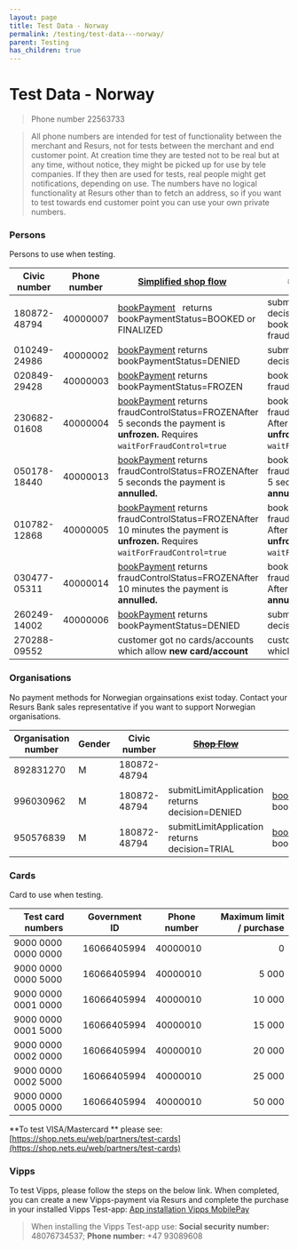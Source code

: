 ```yaml
---
layout: page
title: Test Data - Norway
permalink: /testing/test-data---norway/
parent: Testing
has_children: true
---
```




# Test Data - Norway 

> Phone number 22563733

> All phone numbers are intended for test of functionality between the
> merchant and Resurs, not for tests between the merchant and end
> customer point. At creation time they are tested not to be real but at
> any time, without notice, they might be picked up for use by tele
> companies. If they then are used for tests, real people might get
> notifications, depending on use. The numbers have no logical
> functionality at Resurs other than to fetch an address, so if you want
> to test towards end customer point you can use your own private
> numbers.

### Persons
Persons to use when testing.

| Civic number | Phone number | [Simplified shop flow](/simplified-flow-api/)                                                                                                                                               | ~~Shop flow~~ (deprecated)                                                                                                                                        |
| --------------|-------------|-------------------------------------------------------------------------------------------------------------------------------------------------------------------------------------------|--------------------------------------------------------------------------------------------------------------------------------------------------------------------------------------------------------------------------------|
| 180872-48794 | 40000007    | [bookPayment](/simplified-flow-api/bookpayment/)   returns bookPaymentStatus=BOOKED or FINALIZED                                                                                                               | submitLimitApplication returns decision=GRANTED bookPayment returns fraudControlStatus=NOT_FROZEN  |
| 010249-24986 | 40000002    | [bookPayment](/simplified-flow-api/bookpayment/) returns bookPaymentStatus=DENIED                                                                                                                              | submitLimitApplication returns decision=TRIAL                                                                                                              |
| 020849-29428 | 40000003    | [bookPayment](/simplified-flow-api/bookpayment/) returns bookPaymentStatus=FROZEN                                                                                                                              | bookPayment returns fraudControlStatus=FROZEN                                                                                                                          |
| 230682-01608 | 40000004    | [bookPayment](/simplified-flow-api/bookpayment/) returns fraudControlStatus=FROZENAfter 5 seconds the payment is **unfrozen.** Requires `waitForFraudControl=true`     | bookPayment returns fraudControlStatus=FROZEN After 5 seconds the payment is **unfrozen.** Requires `waitForFraudControl=true`                                         |
| 050178-18440 | 40000013    | [bookPayment](/simplified-flow-api/bookpayment/) returns fraudControlStatus=FROZENAfter 5 seconds the payment is **annulled.**                                         | bookPayment returns fraudControlStatus=FROZENAfter 5 seconds the payment is **annulled.**                                                                              |
| 010782-12868 | 40000005    | [bookPayment](/simplified-flow-api/bookpayment/) returns fraudControlStatus=FROZENAfter 10 minutes the payment is **unfrozen.** Requires `waitForFraudControl=true`                                            | bookPayment returns fraudControlStatus=FROZEN After 10 minutes the payment is **unfrozen.** Requires `waitForFraudControl=true`                                        |
| 030477-05311 | 40000014    | [bookPayment](/simplified-flow-api/bookpayment/) returns fraudControlStatus=FROZENAfter 10 minutes the payment is **annulled.**                                                                                | bookPayment returns fraudControlStatus=FROZEN After 10 minutes the payment is **annulled.**                                                                            |
| 260249-14002 | 40000006    | [bookPayment](/simplified-flow-api/bookpayment/) returns bookPaymentStatus=DENIED                                                                                                                              | submitLimitApplication returns decision=DENIED                                                                                                             |
| 270288-09552 |             | customer got no cards/accounts which allow **new card/account**                                                                                                                           | customer got no cards/accounts which allow **new card/account**                                                                                                                                                                |

### Organisations
No payment methods for Norwegian orgainsations exist today. Contact your
Resurs Bank sales representative if you want to support Norwegian
organisations.

| Organisation number | Gender | Civic number | ~~[Shop Flow](https://test.resurs.com/docs/display/DD/Shop+Flow+Service)~~                                             | [Simplified shop flow](simplified-flow-api)                 |
|-------------------|--------|--------------|--------------------------------------------------------------------------------------------------------------------|-------------------------------------------------------------|
| 892831270         | M      | 180872-48794 |                                                                                                                    |                                                             |
| 996030962         | M      | 180872-48794 | submitLimitApplication returns decision=DENIED | [bookPayment](/simplified-flow-api/bookpayment/) returns bookPaymentStatus=DENIED |
| 950576839         | M      | 180872-48794 | submitLimitApplication returns decision=TRIAL  | [bookPayment](/simplified-flow-api/bookpayment/) returns bookPaymentStatus=DENIED |

### Cards
Card to use when testing.

| Test card numbers   | Government ID | Phone number | Maximum limit / purchase |
|---------------------|---------------|--------------|-------------------------:|
| 9000 0000 0000 0000 | 16066405994   | 40000010     |                        0 |
| 9000 0000 0000 5000 | 16066405994   | 40000010     |                    5 000 |
| 9000 0000 0001 0000 | 16066405994   | 40000010     |                   10 000 |
| 9000 0000 0001 5000 | 16066405994   | 40000010     |                   15 000 |
| 9000 0000 0002 0000 | 16066405994   | 40000010     |                   20 000 |
| 9000 0000 0002 5000 | 16066405994   | 40000010     |                   25 000 |
| 9000 0000 0005 0000 | 16066405994   | 40000010     |                   50 000 |

**To test VISA/Mastercard ** please see:
[https://shop.nets.eu/web/partners/test-cards](https://shop.nets.eu/web/partners/test-cards)

### Vipps
To test Vipps, please follow the steps on the below link. When completed, you can create a new Vipps-payment via Resurs and complete the purchase in your installed Vipps Test-app: [App installation Vipps MobilePay ](https://developer.vippsmobilepay.com/docs/knowledge-base/test-environment/#test-apps)

> When installing the Vipps Test-app use:
> **Social security number:** 48076734537;
> **Phone number:** +47 93089608


